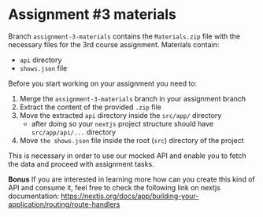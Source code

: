 # Assignment #3 materials

Branch `assignment-3-materials` contains the `Materials.zip` file with the necessary files for the 3rd course assignment.
Materials contain:

 - `api` directory
 - `shows.json` file

Before you start working on your assignment you need to:
1. Merge the `assignment-3-materials` branch in your assignment branch
2. Extract the content of the provided `.zip` file
3. Move the extracted `api` directory inside the `src/app/` directory
	- after doing so your `nextjs` project structure should have `src/app/api/...` directory
4. Move `the shows.json` file inside the root (`src`) directory of the project

This is necessary in order to use our mocked API and enable you to fetch the data and proceed with assignment tasks.

**Bonus**
If you are interested in learning more how can you create this kind of API and consume it, feel free to check the following link on nextjs documentation:
https://nextjs.org/docs/app/building-your-application/routing/route-handlers
